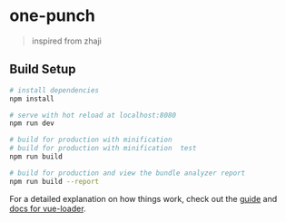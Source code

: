 # one-punch

> inspired from zhaji

## Build Setup

``` bash
# install dependencies
npm install

# serve with hot reload at localhost:8080
npm run dev

# build for production with minification
# build for production with minification  test
npm run build

# build for production and view the bundle analyzer report
npm run build --report
```

For a detailed explanation on how things work, check out the [guide](http://vuejs-templates.github.io/webpack/) and [docs for vue-loader](http://vuejs.github.io/vue-loader).
